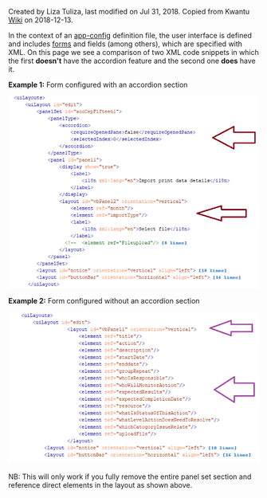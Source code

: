 Created by Liza Tuliza, last modified on Jul 31, 2018. Copied from Kwantu [Wiki](http://w.kwantu.net/display/CON/How+to+configure+a+form+without+an+accordion) on 2018-12-13.

In the context of an [app-config](https://github.com/kwantu/platformconfiguration/wiki/Application-config) definition file, the user interface is defined and includes [forms](https://github.com/kwantu/platformconfiguration/wiki/Entity-list#form) and fields (among others), which are specified with XML.  On this page we see a comparison of two XML code snippets in which the first **doesn't** have the accordion feature and the second one **does** have it.

**Example 1:**  Form configured with an accordion  section

![See image below](https://github.com/kwantu/platformconfiguration/blob/master/How%20to%20configure%20a%20form%20without%20an%20accordion%20Example%201.png)

**Example 2:**  Form configured without  an accordion section

![See image below](https://github.com/kwantu/platformconfiguration/blob/master/How%20to%20configure%20a%20form%20without%20an%20accordion%20Example%202.png) 

NB: This will only work if you fully remove the entire panel set section and reference direct elements in the layout as shown above.
